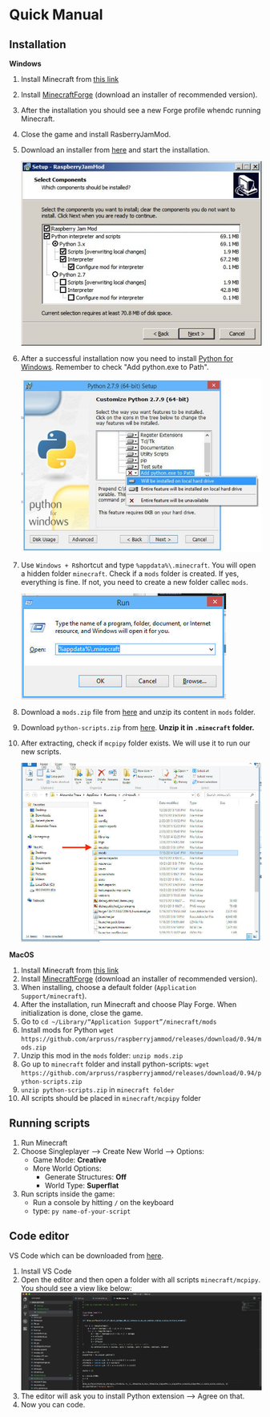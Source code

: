 Quick Manual
====


Installation
---

**Windows**

1. Install Minecraft from [this link](https://minecraft.net/pl-pl/download/)
2. Install [MinecraftForge](https://files.minecraftforge.net/) (download an installer of recommended version).
3. After the installation you should see a new Forge profile whendc running Minecraft. 
4. Close the game and install RasberryJamMod.
5. Download an installer from [here](https://github.com/arpruss/raspberryjammod/releases/download/0.94/RaspberryJamMod-Installer.exe) and start the installation.

	![](img/rasberry-jam-mod-installer.jpg)
	
6. After a successful installation now you need to install [Python for Windows](https://www.python.org/downloads/release/python-365/). Remember to check "Add python.exe to Path".
 
	![](img/python-installer.jpg)

7. Use `Windows + R`shortcut and type `%appdata%\.minecraft`. You will open a hidden folder `minecraft`. Check if a `mods` folder is created. If yes, everything is fine. If not, you need to create a new folder callec `mods`.

	![](img/appdata.jpg)

8. Download a `mods.zip` file from [here](https://github.com/arpruss/raspberryjammod/releases/download/0.94/mods.zip) and unzip its content in `mods` folder.
9. Download `python-scripts.zip` from [here](https://github.com/arpruss/raspberryjammod/releases/download/0.94/python-scripts.zip). **Unzip it in `.minecraft` folder.**
10. After extracting, check if `mcpipy` folder exists. We will use it to run our new scripts. 

	![](img/mods-mcpipy.jpg)
	

**MacOS**

1. Install Minecraft from [this link](https://minecraft.net/pl-pl/download/)
2. Install [MinecraftForge](https://files.minecraftforge.net/) (download an installer of recommended version).
3. When installing, choose a default folder (`Application Support/minecraft`).
4. After the installation, run Minecraft and choose Play Forge. When initialization is done, close the game.
5. Go to `cd ~/Library/“Application Support”/minecraft/mods`
6. Install mods for Python `wget https://github.com/arpruss/raspberryjammod/releases/download/0.94/mods.zip`
7. Unzip this mod in the `mods` folder: `unzip mods.zip`
8. Go up to `minecraft` folder and install python-scripts: `wget https://github.com/arpruss/raspberryjammod/releases/download/0.94/python-scripts.zip`
9. `unzip python-scripts.zip` in `minecraft folder`
10. All scripts should be placed in `minecraft/mcpipy` folder 


Running scripts
---
1. Run Minecraft
2. Choose Singleplayer --> Create New World --> Options:
	- Game Mode: **Creative** 
	- More World Options: 
	    - Generate Structures: **Off**
	    - World Type: **Superflat**
3. Run scripts inside the game:
   - Run a console by hitting `/` on the keyboard
   - type: `py name-of-your-script`


Code editor
---
VS Code which can be downloaded from [here](https://code.visualstudio.com/).

1. Install VS Code
2. Open the editor and then open a folder with all scripts `minecraft/mcpipy`. You should see a view like below:
![](img/vscode.png)
3. The editor will ask you to install Python extension --> Agree on that.
4. Now you can code. 



